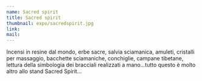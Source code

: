 ```yaml
---
name: Sacred spirit
title: Sacred spirit
thumbnail: expo/sacredspirit.jpg
link: 
mail: 
---
```


Incensi in resine dal mondo, erbe sacre, salvia sciamanica, amuleti, cristalli per massaggio, bacchette sciamaniche, conchiglie, campane tibetane, lettura della simbologia dei bracciali realizzati a mano...tutto questo è molto altro allo stand Sacred Spirit...




